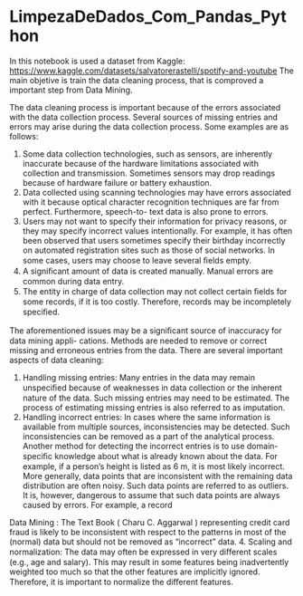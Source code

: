 # LimpezaDeDados_Com_Pandas_Python

In this notebook is used a dataset from Kaggle: https://www.kaggle.com/datasets/salvatorerastelli/spotify-and-youtube
The main objetive is train the data cleaning process, that is comproved a important step from Data Mining. 

The data cleaning process is important because of the errors associated with the data
collection process. Several sources of missing entries and errors may arise during the data
collection process. Some examples are as follows:
1. Some data collection technologies, such as sensors, are inherently inaccurate because
of the hardware limitations associated with collection and transmission. Sometimes
sensors may drop readings because of hardware failure or battery exhaustion.
2. Data collected using scanning technologies may have errors associated with it because
optical character recognition techniques are far from perfect. Furthermore, speech-to-
text data is also prone to errors.
3. Users may not want to specify their information for privacy reasons, or they may
specify incorrect values intentionally. For example, it has often been observed that
users sometimes specify their birthday incorrectly on automated registration sites
such as those of social networks. In some cases, users may choose to leave several
ﬁelds empty.
4. A signiﬁcant amount of data is created manually. Manual errors are common during
data entry.
5. The entity in charge of data collection may not collect certain ﬁelds for some records,
if it is too costly. Therefore, records may be incompletely speciﬁed.

The aforementioned issues may be a signiﬁcant source of inaccuracy for data mining appli-
cations. Methods are needed to remove or correct missing and erroneous entries from the
data. There are several important aspects of data cleaning:
1. Handling missing entries: Many entries in the data may remain unspeciﬁed because of
weaknesses in data collection or the inherent nature of the data. Such missing entries
may need to be estimated. The process of estimating missing entries is also referred
to as imputation.
2. Handling incorrect entries: In cases where the same information is available from
multiple sources, inconsistencies may be detected. Such inconsistencies can be removed
as a part of the analytical process. Another method for detecting the incorrect entries
is to use domain-speciﬁc knowledge about what is already known about the data.
For example, if a person’s height is listed as 6 m, it is most likely incorrect. More
generally, data points that are inconsistent with the remaining data distribution are
often noisy. Such data points are referred to as outliers. It is, however, dangerous
to assume that such data points are always caused by errors. For example, a record

Data Mining : The Text Book ( Charu C. Aggarwal )
representing credit card fraud is likely to be inconsistent with respect to the patterns
in most of the (normal) data but should not be removed as “incorrect” data.
4. Scaling and normalization: The data may often be expressed in very diﬀerent scales
(e.g., age and salary). This may result in some features being inadvertently weighted
too much so that the other features are implicitly ignored. Therefore, it is important
to normalize the diﬀerent features.
